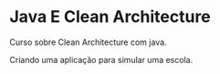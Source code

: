 # Java E Clean Architecture

Curso sobre Clean Architecture com java.

Criando uma aplicação para simular uma escola.
